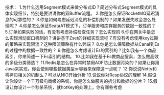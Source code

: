技术：
1.为什么选用Segment模式来做分布式ID？简述分布式Segment模式的具体实现细节，特别是要讲讲你的双Buffer流程。
2.你是怎么保证RocketMQ延迟消息的可靠性的？
3.你是如何考虑延迟消息的补偿机制的？如果发送失败会怎么处理呢？
4.你是怎么保证SeataAT模式下，订单服务和库存服务的数据一致性的？
5.订单如果失败的话，有没有考虑补偿检查任务？怎么实现的
6.你在网关中是怎么实现滑动窗口机制的？讲讲基于Zset的详细实现流程
7.有没有考虑使用key过期的策略来实现限流？这种限流策略有什么弊端？
8.你是怎么保障数据从Canal到Es的过程中的数据一致性的？
9.你是怎么考虑设计Es的索引的？比如我有一个商品索引，你来简述一下Es索引的结构。
10.比如我在基于Es做商品搜索，怎么做高效的多级分类筛选？
11.Redis是怎么在异常时禁用AOF防止数据污染的？如果让你用Java来实现，你会使用哪些数据类型or容器来保障这一点呢？
12.你说说Netty和零拷贝相关的机制么？可以从NIO开始分析
13.说说你对Resp协议的理解
14.假设让你设计一个千万级电商级的系统，你是怎么做服务的拆分和数据的分片？
15.假设让你设计一个秒杀系统，就hotKey的处理上，你有哪些考虑